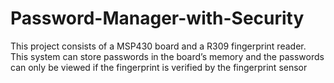 # Password-Manager-with-Security
This project consists of a MSP430 board and a R309 fingerprint reader. This system can store passwords in the board’s memory and the passwords can only be viewed if the fingerprint is verified by the fingerprint sensor
